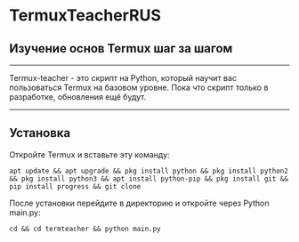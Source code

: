 # TermuxTeacherRUS
## Изучение основ Termux шаг за шагом


------------

Termux-teacher - это скрипт на Python, который  научит вас пользоваться Termux на базовом уровне. Пока что скрипт только в разработке, обновления ещё будут.

------------

## Установка

Откройте Termux и вставьте эту команду:

`apt update && apt upgrade && pkg install python && pkg install python2 && pkg install python3 && apt install python-pip && pkg install git && pip install progress && git clone `

После установки перейдите в директорию и откройте через Python main.py:

`cd && cd termteacher && python main.py`
